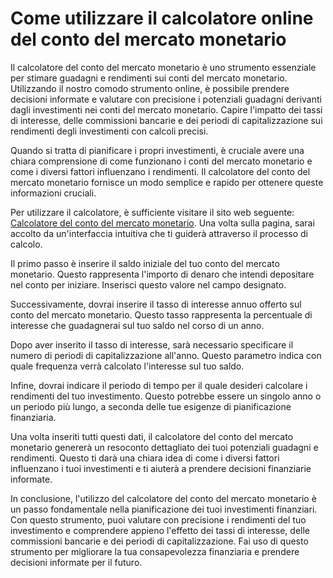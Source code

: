 Come utilizzare il calcolatore online del conto del mercato monetario
=====================================================================

Il calcolatore del conto del mercato monetario è uno strumento essenziale per stimare guadagni e rendimenti sui conti del mercato monetario. Utilizzando il nostro comodo strumento online, è possibile prendere decisioni informate e valutare con precisione i potenziali guadagni derivanti dagli investimenti nei conti del mercato monetario. Capire l'impatto dei tassi di interesse, delle commissioni bancarie e dei periodi di capitalizzazione sui rendimenti degli investimenti con calcoli precisi.

Quando si tratta di pianificare i propri investimenti, è cruciale avere una chiara comprensione di come funzionano i conti del mercato monetario e come i diversi fattori influenzano i rendimenti. Il calcolatore del conto del mercato monetario fornisce un modo semplice e rapido per ottenere queste informazioni cruciali.

Per utilizzare il calcolatore, è sufficiente visitare il sito web seguente: [Calcolatore del conto del mercato monetario](https://www.onlinecalculatorsfree.com/it/financial/money-market-account-calculator.html). Una volta sulla pagina, sarai accolto da un'interfaccia intuitiva che ti guiderà attraverso il processo di calcolo.

Il primo passo è inserire il saldo iniziale del tuo conto del mercato monetario. Questo rappresenta l'importo di denaro che intendi depositare nel conto per iniziare. Inserisci questo valore nel campo designato.

Successivamente, dovrai inserire il tasso di interesse annuo offerto sul conto del mercato monetario. Questo tasso rappresenta la percentuale di interesse che guadagnerai sul tuo saldo nel corso di un anno.

Dopo aver inserito il tasso di interesse, sarà necessario specificare il numero di periodi di capitalizzazione all'anno. Questo parametro indica con quale frequenza verrà calcolato l'interesse sul tuo saldo.

Infine, dovrai indicare il periodo di tempo per il quale desideri calcolare i rendimenti del tuo investimento. Questo potrebbe essere un singolo anno o un periodo più lungo, a seconda delle tue esigenze di pianificazione finanziaria.

Una volta inseriti tutti questi dati, il calcolatore del conto del mercato monetario genererà un resoconto dettagliato dei tuoi potenziali guadagni e rendimenti. Questo ti darà una chiara idea di come i diversi fattori influenzano i tuoi investimenti e ti aiuterà a prendere decisioni finanziarie informate.

In conclusione, l'utilizzo del calcolatore del conto del mercato monetario è un passo fondamentale nella pianificazione dei tuoi investimenti finanziari. Con questo strumento, puoi valutare con precisione i rendimenti del tuo investimento e comprendere appieno l'effetto dei tassi di interesse, delle commissioni bancarie e dei periodi di capitalizzazione. Fai uso di questo strumento per migliorare la tua consapevolezza finanziaria e prendere decisioni informate per il futuro.